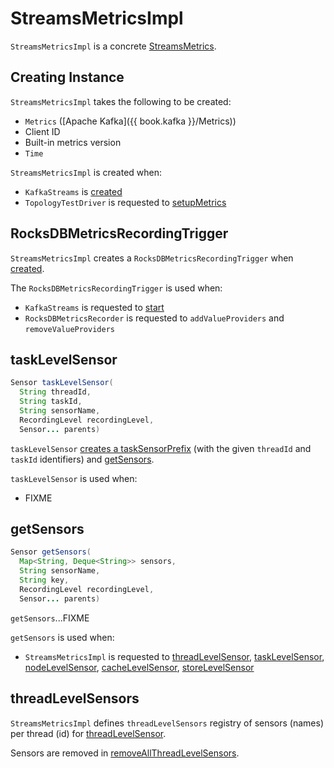 # StreamsMetricsImpl

`StreamsMetricsImpl` is a concrete [StreamsMetrics](StreamsMetrics.md).

## Creating Instance

`StreamsMetricsImpl` takes the following to be created:

* <span id="metrics"> `Metrics` ([Apache Kafka]({{ book.kafka }}/Metrics))
* <span id="clientId"> Client ID
* <span id="builtInMetricsVersion"> Built-in metrics version
* <span id="time"> `Time`

`StreamsMetricsImpl` is created when:

* `KafkaStreams` is [created](../KafkaStreams.md#streamsMetrics)
* `TopologyTestDriver` is requested to [setupMetrics](../TopologyTestDriver.md#setupMetrics)

## <span id="rocksDBMetricsRecordingTrigger"> RocksDBMetricsRecordingTrigger

`StreamsMetricsImpl` creates a `RocksDBMetricsRecordingTrigger` when [created](#creating-instance).

The `RocksDBMetricsRecordingTrigger` is used when:

* `KafkaStreams` is requested to [start](../KafkaStreams.md#start)
* `RocksDBMetricsRecorder` is requested to `addValueProviders` and `removeValueProviders`

## <span id="taskLevelSensor"> taskLevelSensor

```java
Sensor taskLevelSensor(
  String threadId,
  String taskId,
  String sensorName,
  RecordingLevel recordingLevel,
  Sensor... parents)
```

`taskLevelSensor` [creates a taskSensorPrefix](#taskSensorPrefix) (with the given `threadId` and `taskId` identifiers) and [getSensors](#getSensors).

`taskLevelSensor` is used when:

* FIXME

## <span id="getSensors"> getSensors

```java
Sensor getSensors(
  Map<String, Deque<String>> sensors,
  String sensorName,
  String key,
  RecordingLevel recordingLevel,
  Sensor... parents)
```

`getSensors`...FIXME

`getSensors` is used when:

* `StreamsMetricsImpl` is requested to [threadLevelSensor](#threadLevelSensor), [taskLevelSensor](#taskLevelSensor), [nodeLevelSensor](#nodeLevelSensor), [cacheLevelSensor](#cacheLevelSensor), [storeLevelSensor](#storeLevelSensor)

## <span id="threadLevelSensors"> threadLevelSensors

`StreamsMetricsImpl` defines `threadLevelSensors` registry of sensors (names) per thread (id) for [threadLevelSensor](#threadLevelSensor).

Sensors are removed in [removeAllThreadLevelSensors](#removeAllThreadLevelSensors).
